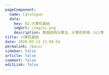```yaml
---
pageComponent:
  name: Catalogue
  data:
    key: 02.计算机基础
    imgUrl: /img/ui.png
    description: 数据结构与算法、计算机网络、Git等
title: 计算机基础
date: 2020-03-11 21:50:54
permalink: /basic
sidebar: false
article: false
comment: false
editLink: false
---
```

